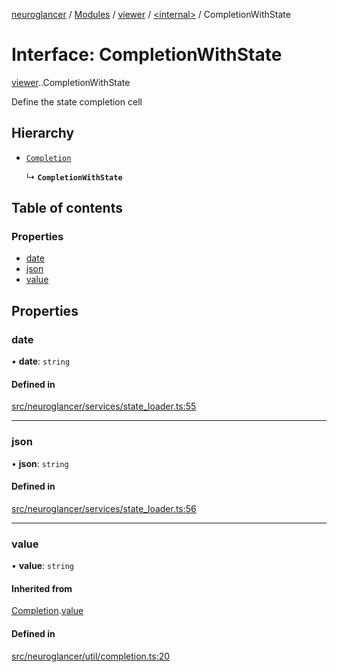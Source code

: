 [neuroglancer](../README.md) / [Modules](../modules.md) / [viewer](../modules/viewer.md) / [<internal\>](../modules/viewer._internal_.md) / CompletionWithState

# Interface: CompletionWithState

[viewer](../modules/viewer.md).[<internal>](../modules/viewer._internal_.md).CompletionWithState

Define the state completion cell

## Hierarchy

- [`Completion`](layer._internal_.Completion.md)

  ↳ **`CompletionWithState`**

## Table of contents

### Properties

- [date](viewer._internal_.CompletionWithState.md#date)
- [json](viewer._internal_.CompletionWithState.md#json)
- [value](viewer._internal_.CompletionWithState.md#value)

## Properties

### date

• **date**: `string`

#### Defined in

[src/neuroglancer/services/state_loader.ts:55](https://github.com/ActiveBrainAtlas2/neuroglancer/blob/540617bc/src/neuroglancer/services/state_loader.ts#L55)

___

### json

• **json**: `string`

#### Defined in

[src/neuroglancer/services/state_loader.ts:56](https://github.com/ActiveBrainAtlas2/neuroglancer/blob/540617bc/src/neuroglancer/services/state_loader.ts#L56)

___

### value

• **value**: `string`

#### Inherited from

[Completion](layer._internal_.Completion.md).[value](layer._internal_.Completion.md#value)

#### Defined in

[src/neuroglancer/util/completion.ts:20](https://github.com/ActiveBrainAtlas2/neuroglancer/blob/540617bc/src/neuroglancer/util/completion.ts#L20)
